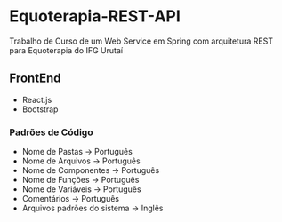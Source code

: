 # Equoterapia-REST-API
Trabalho de Curso de um Web Service em Spring com arquitetura REST para Equoterapia do IFG Urutaí

## FrontEnd
- React.js
- Bootstrap
### Padrões de Código
 - Nome de Pastas -> Português
 - Nome de Arquivos -> Português
 - Nome de Componentes -> Português
 - Nome de Funções -> Português
 - Nome de Variáveis -> Português
 - Comentários -> Português
 - Arquivos padrões do sistema -> Inglês
